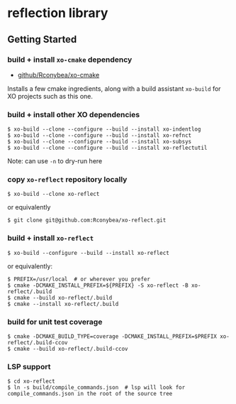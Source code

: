 # reflection library

## Getting Started

### build + install `xo-cmake` dependency

- [github/Rconybea/xo-cmake](https://github.com/Rconybea/xo-cmake)

Installs a few cmake ingredients,  along with a build assistant `xo-build` for XO projects such as this one.

### build + install other XO dependencies
```
$ xo-build --clone --configure --build --install xo-indentlog
$ xo-build --clone --configure --build --install xo-refnct
$ xo-build --clone --configure --build --install xo-subsys
$ xo-build --clone --configure --build --install xo-reflectutil
```

Note: can use `-n` to dry-run here

### copy `xo-reflect` repository locally
```
$ xo-build --clone xo-reflect
```

or equivalently
```
$ git clone git@github.com:Rconybea/xo-reflect.git
```

### build + install `xo-reflect`
```
$ xo-build --configure --build --install xo-reflect
```

or equivalently:

```
$ PREFIX=/usr/local  # or wherever you prefer
$ cmake -DCMAKE_INSTALL_PREFIX=${PREFIX} -S xo-reflect -B xo-reflect/.build
$ cmake --build xo-reflect/.build
$ cmake --install xo-reflect/.build
```

### build for unit test coverage
```
$ cmake -DCMAKE_BUILD_TYPE=coverage -DCMAKE_INSTALL_PREFIX=$PREFIX xo-reflect/.build-ccov
$ cmake --build xo-reflect/.build-ccov
```

### LSP support
```
$ cd xo-reflect
$ ln -s build/compile_commands.json  # lsp will look for compile_commands.json in the root of the source tree
```
